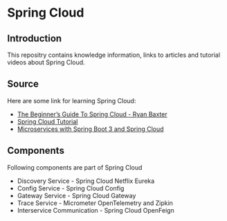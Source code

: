 # Spring Cloud
## Introduction
This repositry contains knowledge information, links to articles and tutorial videos about Spring Cloud. 
## Source
Here are some link for learning Spring Cloud:
* [The Beginner’s Guide To Spring Cloud - Ryan Baxter](https://www.youtube.com/watch?v=aO3W-lYnw-o)
* [Spring Cloud Tutorial](https://www.baeldung.com/spring-cloud-series)
* [Microservices with Spring Boot 3 and Spring Cloud](https://piotrminkowski.com/2023/03/13/microservices-with-spring-boot-3-and-spring-cloud/)
## Components
Following components are part of Spring Cloud
* Discovery Service - Spring Cloud Netflix Eureka
* Config Service - Spring Cloud Config
* Gateway Service - Spring Cloud Gateway
* Trace Service - Micrometer OpenTelemetry and Zipkin
* Interservice Communication - Spring Cloud OpenFeign
